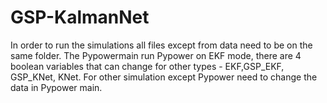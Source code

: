 # GSP-KalmanNet

In order to run the simulations all files except from data need to be on the same folder.
The Pypowermain run Pypower on EKF mode, there are 4 boolean variables that can change for other types - EKF,GSP_EKF, GSP_KNet, KNet.
For other simulation except Pypower need to change the data in Pypower main.
